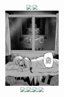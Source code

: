 <!--
**ParaliyzedEvo/Paraliyzedevo** is a ✨ _special_ ✨ repository because its `README.md` (this file) appears on your GitHub profile.

Here are some ideas to get you started:

- 🔭 I’m currently working on ...
- 🌱 I’m currently learning ...
- 👯 I’m looking to collaborate on ...
- 🤔 I’m looking for help with ...
- 💬 Ask me about ...
- 📫 How to reach me: ...
- 😄 Pronouns: ...
- ⚡ Fun fact: ...
-->
  
<div align="center">

<img height="140" src="https://github-readme-stats.vercel.app/api?username=Paraliyzedevo&show_icons=true&hide=stars,prs&theme=catppuccin_mocha" />
<img src="https://github-readme-stats.vercel.app/api/top-langs/?username=Paraliyzedevo&langs_count=4&layout=compact&theme=catppuccin_mocha" />
<br>
<a href="https://paraliyzed.net" alt="website">
<img src="GStEK3UXsAAV3YY.jpg" width="35%" height="35%">
</a>
<br>
<a href="https://github.com/Paraliyzedevo/flowabot">
  <img align="center" height="120" src="https://github-readme-stats.vercel.app/api/pin/?username=Paraliyzedevo&repo=flowabot&theme=catppuccin_mocha&show_owner=true" />
</a>
<a href="https://github.com/ParaliyzedEvo/osu-Challengers-Extension">
  <img height="120" align="center" src="https://github-readme-stats.vercel.app/api/pin/?username=Paraliyzedevo&repo=osu-Challengers-Extension&theme=catppuccin_mocha&show_owner=true" />
</a>
<a href="https://github.com/Paraliyzedevo/website">
  <img align="center" src="https://github-readme-stats.vercel.app/api/pin/?username=Paraliyzedevo&repo=website&theme=catppuccin_mocha&show_owner=true" />
</a>
<a href="https://github.com/Paraliyzedevo/simulation">
  <img align="center" src="https://github-readme-stats.vercel.app/api/pin/?username=Paraliyzedevo&repo=simulation&theme=catppuccin_mocha&show_owner=true" />
</a>

